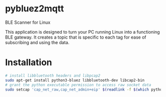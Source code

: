 # pybluez2mqtt
BLE Scanner for Linux

This application is designed to turn your PC running Linux into a functioning BLE
gateway. It creates a topic that is specific to each tag for ease of
subscribing and using the data.

# Installation


```bash
# install libbluetooth headers and libpcap2
sudo apt-get install python3-bluez libbluetooth-dev libcap2-bin
# grant the python executable permission to access raw socket data
sudo setcap 'cap_net_raw,cap_net_admin+eip' $(readlink -f $(which python))
```